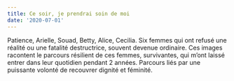 ```yaml
---
title: Ce soir, je prendrai soin de moi
date: '2020-07-01'
---
```

Patience, Arielle, Souad, Betty, Alice, Cecilia. Six femmes qui ont refusé une réalité
ou une fatalité destructrice, souvent devenue ordinaire. Ces images racontent le
parcours résilient de ces femmes, survivantes, qui m’ont laissé entrer dans leur
quotidien pendant 2 années. Parcours liés par une puissante volonté de recouvrer
dignité et féminité.
